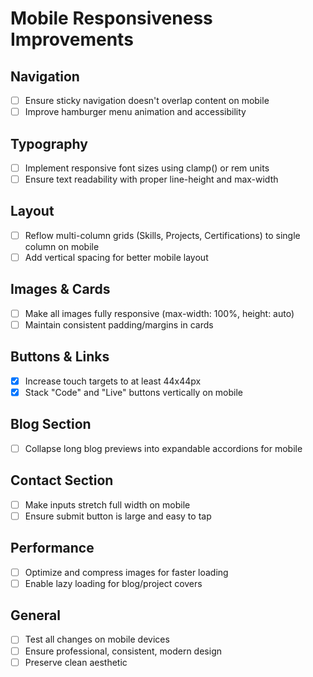 # Mobile Responsiveness Improvements

## Navigation
- [ ] Ensure sticky navigation doesn't overlap content on mobile
- [ ] Improve hamburger menu animation and accessibility

## Typography
- [ ] Implement responsive font sizes using clamp() or rem units
- [ ] Ensure text readability with proper line-height and max-width

## Layout
- [ ] Reflow multi-column grids (Skills, Projects, Certifications) to single column on mobile
- [ ] Add vertical spacing for better mobile layout

## Images & Cards
- [ ] Make all images fully responsive (max-width: 100%, height: auto)
- [ ] Maintain consistent padding/margins in cards

## Buttons & Links
- [x] Increase touch targets to at least 44x44px
- [x] Stack "Code" and "Live" buttons vertically on mobile

## Blog Section
- [ ] Collapse long blog previews into expandable accordions for mobile

## Contact Section
- [ ] Make inputs stretch full width on mobile
- [ ] Ensure submit button is large and easy to tap

## Performance
- [ ] Optimize and compress images for faster loading
- [ ] Enable lazy loading for blog/project covers

## General
- [ ] Test all changes on mobile devices
- [ ] Ensure professional, consistent, modern design
- [ ] Preserve clean aesthetic
